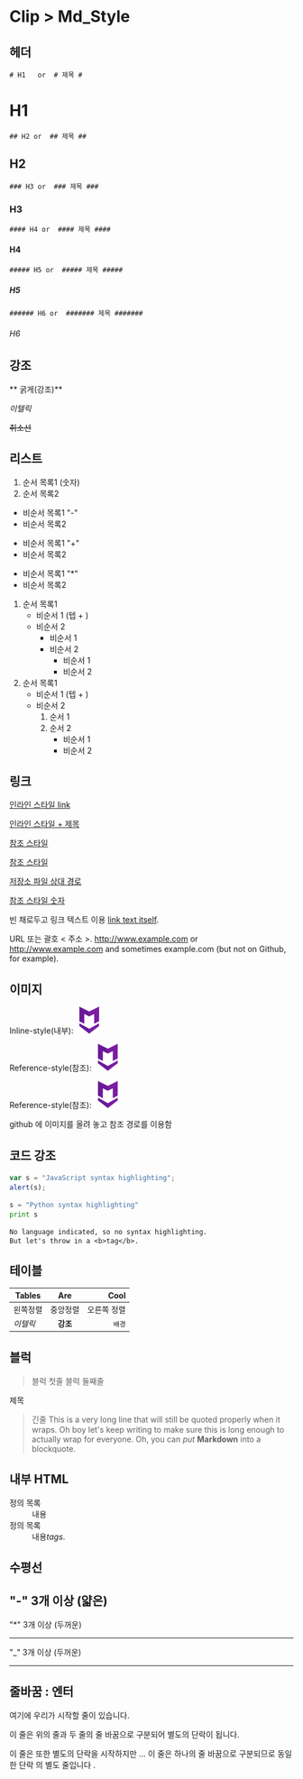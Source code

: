 # Clip > Md_Style

## 헤더  
```
# H1   or  # 제목 #
```  
# H1

```
## H2 or  ## 제목 ##
```  
## H2 ##

```
### H3 or  ### 제목 ###
``` 
### H3

```
#### H4 or  #### 제목 ####
``` 
#### H4

```
##### H5 or  ##### 제목 #####
``` 
##### H5

```
###### H6 or  ####### 제목 #######
``` 
###### H6

## 강조
** 굵게(강조)**

_이텔릭_

~~취소선~~

## 리스트
1. 순서 목록1 (숫자)
2. 순서 목록2 

- 비순서 목록1  "-"
- 비순서 목록2

+ 비순서 목록1 "+"
+ 비순서 목록2

* 비순서 목록1 "*"
* 비순서 목록2

1. 순서 목록1
    + 비순서 1 (텝 + )
    + 비순서 2
        - 비순서 1
        - 비순서 2
            * 비순서 1
            * 비순서 2
2. 순서 목록1
    - 비순서 1 (텝 + )
    - 비순서 2
        1. 순서 1
        2. 순서 2
            + 비순서 1
            + 비순서 2

## 링크
[인라인 스타일 link](https://www.google.com)

[인라인 스타일 + 제목](https://www.google.com "Google's Homepage")

[참조 스타일][Arbitrary case-insensitive reference text]

[참조 스타일][Arbitrary]

[저장소 파일 상대 경로](../blob/master/LICENSE)

[참조 스타일 숫자][1]

빈 채로두고 링크 텍스트 이용  [link text itself].

URL 또는 괄호 <  주소 >. 
http://www.example.com or <http://www.example.com> and sometimes 
example.com (but not on Github, for example).


[arbitrary case-insensitive reference text]: https://www.mozilla.org
[arbitrary]: https://www.mozilla2.org
[1]: http://slashdot.org
[link text itself]: http://www.reddit.com


## 이미지

Inline-style(내부): 
![alt text](https://github.com/adam-p/markdown-here/raw/master/src/common/images/icon48.png "마우스오버 텍스트1")

Reference-style(참조): 
![alt text][logo]

Reference-style(참조): 
![logo]

[logo]: https://github.com/adam-p/markdown-here/raw/master/src/common/images/icon48.png "L마우스오버 텍스트2"

github 에 이미지를 올려 놓고 참조 경로를 이용함

## 코드 강조
```javascript
var s = "JavaScript syntax highlighting";
alert(s);
```

```python
s = "Python syntax highlighting"
print s
```
 
```
No language indicated, so no syntax highlighting. 
But let's throw in a <b>tag</b>.
```


## 테이블
| Tables        | Are           | Cool  |
| ------------- |:-------------:| -----:|
| 왼쪽정렬          | 중앙정렬      | 오른쪽 정렬 |
| *이텔릭*         | **강조**     |   `배경` |


## 블럭

> 블럭 첫줄
> 블럭 둘째줄

제목

> 긴줄 This is a very long line that will still be quoted properly when 
it wraps. Oh boy let's keep writing to make sure this is long enough to actually wrap for everyone. Oh, you can *put* **Markdown** into a blockquote. 

## 내부 HTML
<dl>
  <dt>정의 목록</dt>
  <dd>내용 </dd>

  <dt>정의 목록</dt>
  <dd>내용<em>tags</em>.</dd>
</dl>

## 수평선
"-" 3개 이상  (얇은)
---
"*" 3개 이상 (두꺼운)
***
"_" 3개 이상 (두꺼운)
___



## 줄바꿈 : 엔터
여기에 우리가 시작할 줄이 있습니다.

이 줄은 위의 줄과 두 줄의 줄 바꿈으로 구분되어 별도의 단락이 됩니다.

이 줄은 또한 별도의 단락을 시작하지만 ... 
이 줄은 하나의 줄 바꿈으로 구분되므로 동일한 단락 의 별도 줄입니다 .
